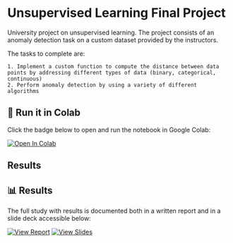 # Unsupervised Learning Final Project

University project on unsupervised learning. The project consists of an anomaly detection task on a custom dataset provided by the instructors.

The tasks to complete are:

    1. Implement a custom function to compute the distance between data points by addressing different types of data (binary, categorical, continuous)
    2. Perform anomaly detection by using a variety of different algorithms

## 🚀 Run it in Colab

Click the badge below to open and run the notebook in Google Colab:

[![Open In Colab](https://colab.research.google.com/assets/colab-badge.svg)](https://colab.research.google.com/github/danmonuni/unsuplearn_fp/blob/main_notebook_unsup.ipynb)

## Results 

## 📊 Results

The full study with results is documented both in a written report and in a slide deck accessible below:

[![View Report](https://img.shields.io/badge/Report-PDF-blue)](https://github.com/danmonuni/unsuplearn-final-project/unsup_report.pdf)
[![View Slides](https://img.shields.io/badge/Slides-Presentation-orange)](https://github.com/danmonuni/unsuplearn-final-project/unsup_slides.pdf)


